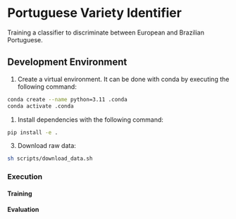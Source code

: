 # Portuguese Variety Identifier

Training a classifier to discriminate between European and Brazilian Portuguese.

## Development Environment

1. Create a virtual environment. It can be done with conda by executing the following command:

```sh
conda create --name python=3.11 .conda 
conda activate .conda
```

1. Install dependencies with the following command:

```sh
pip install -e .
```

3. Download raw data:

```sh
sh scripts/download_data.sh
```

### Execution

#### Training

#### Evaluation


